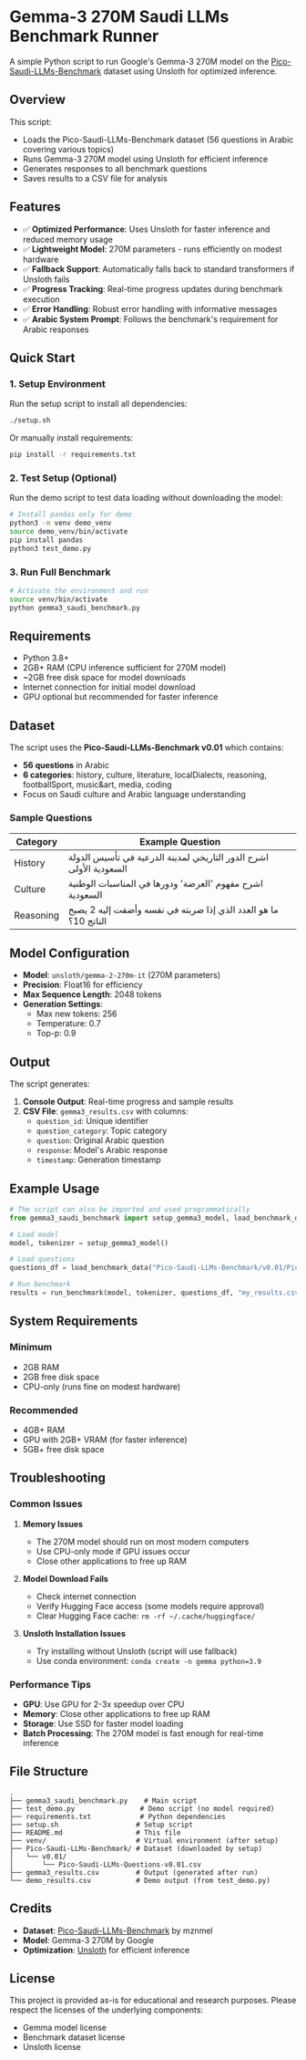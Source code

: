 # Gemma-3 270M Saudi LLMs Benchmark Runner

A simple Python script to run Google's Gemma-3 270M model on the [Pico-Saudi-LLMs-Benchmark](https://github.com/mznmel/Pico-Saudi-LLMs-Benchmark) dataset using Unsloth for optimized inference.

## Overview

This script:
- Loads the Pico-Saudi-LLMs-Benchmark dataset (56 questions in Arabic covering various topics)
- Runs Gemma-3 270M model using Unsloth for efficient inference
- Generates responses to all benchmark questions
- Saves results to a CSV file for analysis

## Features

- ✅ **Optimized Performance**: Uses Unsloth for faster inference and reduced memory usage
- ✅ **Lightweight Model**: 270M parameters - runs efficiently on modest hardware
- ✅ **Fallback Support**: Automatically falls back to standard transformers if Unsloth fails
- ✅ **Progress Tracking**: Real-time progress updates during benchmark execution
- ✅ **Error Handling**: Robust error handling with informative messages
- ✅ **Arabic System Prompt**: Follows the benchmark's requirement for Arabic responses

## Quick Start

### 1. Setup Environment

Run the setup script to install all dependencies:

```bash
./setup.sh
```

Or manually install requirements:

```bash
pip install -r requirements.txt
```

### 2. Test Setup (Optional)

Run the demo script to test data loading without downloading the model:

```bash
# Install pandas only for demo
python3 -m venv demo_venv
source demo_venv/bin/activate
pip install pandas
python3 test_demo.py
```

### 3. Run Full Benchmark

```bash
# Activate the environment and run
source venv/bin/activate
python gemma3_saudi_benchmark.py
```

## Requirements

- Python 3.8+
- 2GB+ RAM (CPU inference sufficient for 270M model)
- ~2GB free disk space for model downloads
- Internet connection for initial model download
- GPU optional but recommended for faster inference

## Dataset

The script uses the **Pico-Saudi-LLMs-Benchmark v0.01** which contains:

- **56 questions** in Arabic
- **6 categories**: history, culture, literature, localDialects, reasoning, footballSport, music&art, media, coding
- Focus on Saudi culture and Arabic language understanding

### Sample Questions

| Category | Example Question |
|----------|------------------|
| History | اشرح الدور التاريخي لمدينة الدرعية في تأسيس الدولة السعودية الأولى |
| Culture | اشرح مفهوم 'العرضة' ودورها في المناسبات الوطنية السعودية |
| Reasoning | ما هو العدد الذي إذا ضربته في نفسه وأضفت إليه 2 يصبح الناتج 10؟ |

## Model Configuration

- **Model**: `unsloth/gemma-2-270m-it` (270M parameters)
- **Precision**: Float16 for efficiency
- **Max Sequence Length**: 2048 tokens
- **Generation Settings**:
  - Max new tokens: 256
  - Temperature: 0.7
  - Top-p: 0.9

## Output

The script generates:

1. **Console Output**: Real-time progress and sample results
2. **CSV File**: `gemma3_results.csv` with columns:
   - `question_id`: Unique identifier
   - `question_category`: Topic category
   - `question`: Original Arabic question
   - `response`: Model's Arabic response
   - `timestamp`: Generation timestamp

## Example Usage

```python
# The script can also be imported and used programmatically
from gemma3_saudi_benchmark import setup_gemma3_model, load_benchmark_data, run_benchmark

# Load model
model, tokenizer = setup_gemma3_model()

# Load questions
questions_df = load_benchmark_data("Pico-Saudi-LLMs-Benchmark/v0.01/Pico-Saudi-LLMs-Questions-v0.01.csv")

# Run benchmark
results = run_benchmark(model, tokenizer, questions_df, "my_results.csv")
```

## System Requirements

### Minimum
- 2GB RAM
- 2GB free disk space
- CPU-only (runs fine on modest hardware)

### Recommended
- 4GB+ RAM
- GPU with 2GB+ VRAM (for faster inference)
- 5GB+ free disk space

## Troubleshooting

### Common Issues

1. **Memory Issues**
   - The 270M model should run on most modern computers
   - Use CPU-only mode if GPU issues occur
   - Close other applications to free up RAM

2. **Model Download Fails**
   - Check internet connection
   - Verify Hugging Face access (some models require approval)
   - Clear Hugging Face cache: `rm -rf ~/.cache/huggingface/`

3. **Unsloth Installation Issues**
   - Try installing without Unsloth (script will use fallback)
   - Use conda environment: `conda create -n gemma python=3.9`

### Performance Tips

- **GPU**: Use GPU for 2-3x speedup over CPU
- **Memory**: Close other applications to free up RAM
- **Storage**: Use SSD for faster model loading
- **Batch Processing**: The 270M model is fast enough for real-time inference

## File Structure

```
.
├── gemma3_saudi_benchmark.py    # Main script
├── test_demo.py                # Demo script (no model required)
├── requirements.txt            # Python dependencies
├── setup.sh                   # Setup script
├── README.md                  # This file
├── venv/                      # Virtual environment (after setup)
├── Pico-Saudi-LLMs-Benchmark/ # Dataset (downloaded by setup)
│   └── v0.01/
│       └── Pico-Saudi-LLMs-Questions-v0.01.csv
├── gemma3_results.csv         # Output (generated after run)
└── demo_results.csv           # Demo output (from test_demo.py)
```

## Credits

- **Dataset**: [Pico-Saudi-LLMs-Benchmark](https://github.com/mznmel/Pico-Saudi-LLMs-Benchmark) by mznmel
- **Model**: Gemma-3 270M by Google
- **Optimization**: [Unsloth](https://github.com/unslothai/unsloth) for efficient inference

## License

This project is provided as-is for educational and research purposes. Please respect the licenses of the underlying components:

- Gemma model license
- Benchmark dataset license
- Unsloth license
